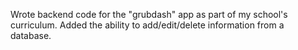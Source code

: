 Wrote backend code for the "grubdash" app as part of my school's curriculum. Added the ability to add/edit/delete information from a database.
